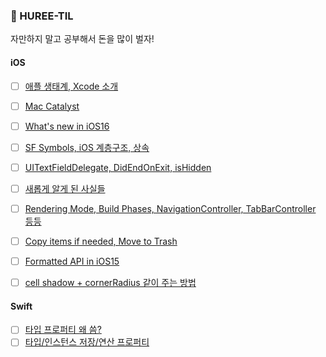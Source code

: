 ### 🥳 HUREE-TIL

자만하지 말고 공부해서 돈을 많이 벌자!
#### iOS
- [ ] [애플 생태계, Xcode 소개](https://roniruny.tistory.com/173?category=906090)
- [ ] [Mac Catalyst](https://roniruny.tistory.com/172)
- [ ] [What's new in iOS16](https://roniruny.tistory.com/174)
- [ ] [SF Symbols, iOS 계층구조, 상속](https://roniruny.tistory.com/175)
- [ ] [UITextFieldDelegate, DidEndOnExit, isHidden](https://roniruny.tistory.com/177)
- [ ] [새롭게 알게 된 사실들](https://roniruny.tistory.com/178)
- [ ] [Rendering Mode, Build Phases, NavigationController, TabBarController 등등](https://roniruny.tistory.com/179)
- [ ] [Copy items if needed, Move to Trash](https://roniruny.tistory.com/180)
- [ ] [Formatted API in iOS15](https://roniruny.tistory.com/181)
- [ ] [cell shadow + cornerRadius 같이 주는 방법](https://roniruny.tistory.com/184)


#### Swift
- [ ] [타입 프로퍼티 왜 씀?](https://roniruny.tistory.com/185)
- [ ] [타입/인스턴스 저장/연산 프로퍼티](https://roniruny.tistory.com/186)
